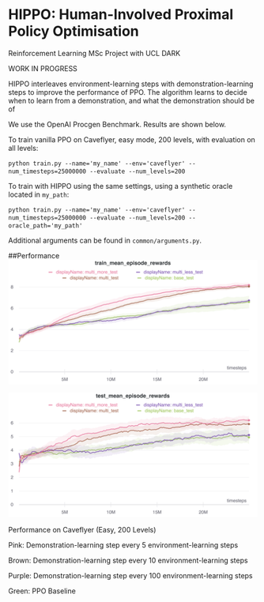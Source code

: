# HIPPO: Human-Involved Proximal Policy Optimisation 
Reinforcement Learning MSc Project with UCL DARK

WORK IN PROGRESS

HIPPO interleaves environment-learning steps with demonstration-learning steps to improve the performance of PPO. 
The algorithm learns to decide when to learn from a demonstration, and what the demonstration should be of

We use the OpenAI Procgen Benchmark. Results are shown below.

To train vanilla PPO on Caveflyer, easy mode, 200 levels, with evaluation on all levels:
```
python train.py --name='my_name' --env='caveflyer' --num_timesteps=25000000 --evaluate --num_levels=200
```

To train with HIPPO using the same settings, using a synthetic oracle located in `my_path`:
```
python train.py --name='my_name' --env='caveflyer' --num_timesteps=25000000 --evaluate --num_levels=200 --oracle_path='my_path'
```

Additional arguments can be found in `common/arguments.py`.

##Performance
![Training Rewards](images/multi_demo_train.png)

![Test Rewards](images/multi_demo_test.png)

Performance on Caveflyer (Easy, 200 Levels)

Pink: Demonstration-learning step every 5 environment-learning steps

Brown: Demonstration-learning step every 10 environment-learning steps

Purple: Demonstration-learning step every 100 environment-learning steps

Green: PPO Baseline 


